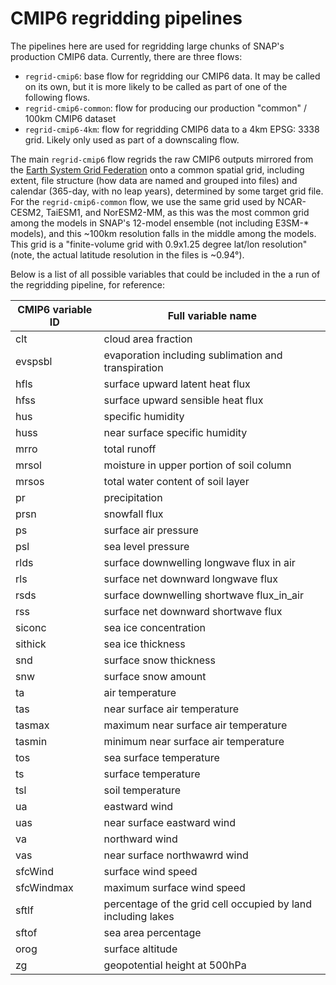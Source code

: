 # CMIP6 regridding pipelines

The pipelines here are used for regridding large chunks of SNAP's production CMIP6 data. Currently, there are three flows: 
* `regrid-cmip6`: base flow for regridding our CMIP6 data. It may be called on its own, but it is more likely to be called as part of one of the following flows. 
* `regrid-cmip6-common`: flow for producing our production "common" / 100km CMIP6 dataset
* `regrid-cmip6-4km`: flow for regridding CMIP6 data to a 4km EPSG: 3338 grid. Likely only used as part of a downscaling flow.

The main `regrid-cmip6` flow regrids the raw CMIP6 outputs mirrored from the [Earth System Grid Federation](https://esgf.llnl.gov/) onto a common spatial grid, including extent, file structure (how data are named and grouped into files) and calendar (365-day, with no leap years), determined by some target grid file. For the `regrid-cmip6-common` flow, we use the same grid used by NCAR-CESM2, TaiESM1, and NorESM2-MM, as this was the most common grid among the models in SNAP's 12-model ensemble (not including E3SM-* models), and this ~100km resolution falls in the middle among the models. This grid is a "finite-volume grid with 0.9x1.25 degree lat/lon resolution" (note, the actual latitude resolution in the files is ~0.94°).

Below is a list of all possible variables that could be included in the a run of the regridding pipeline, for reference:

| CMIP6 variable ID | Full variable name |
|-|-|
| clt | cloud area fraction |
|evspsbl | evaporation including sublimation and transpiration|
|hfls | surface upward latent heat flux|
|hfss | surface upward sensible heat flux|
|hus | specific humidity|
|huss | near surface specific humidity|
|mrro | total runoff|
|mrsol | moisture in upper portion of soil column|
|mrsos | total water content of soil layer|
|pr | precipitation|
|prsn | snowfall flux|
|ps | surface air pressure|
|psl | sea level pressure|
|rlds | surface downwelling longwave flux in air|
|rls | surface net downward longwave flux|
|rsds | surface downwelling shortwave flux_in_air|
|rss | surface net downward shortwave flux|
|siconc | sea ice concentration|
|sithick | sea ice thickness|
|snd | surface snow thickness|
|snw | surface snow amount|
|ta | air temperature|
|tas | near surface air temperature|
|tasmax | maximum near surface air temperature|
|tasmin | minimum near surface air temperature|
|tos | sea surface temperature|
|ts | surface temperature|
|tsl | soil temperature|
|ua | eastward wind|
|uas | near surface eastward wind|
|va | northward wind|
|vas | near surface northwawrd wind|
|sfcWind | surface wind speed|
|sfcWindmax | maximum surface wind speed|
|sftlf | percentage of the grid cell occupied by land including lakes|
|sftof | sea area percentage|
|orog | surface altitude|
|zg | geopotential height at 500hPa|


